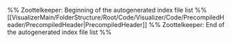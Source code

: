 %% Zoottelkeeper: Beginning of the autogenerated index file list  %%
 [[VisualizerMain/FolderStructure/Root/Code/Visualizer/Code/PrecompiledHeader/PrecompiledHeader|PrecompiledHeader]]
%% Zoottelkeeper: End of the autogenerated index file list  %%
